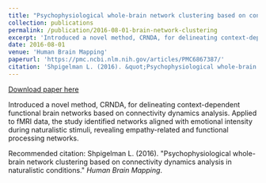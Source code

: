 ```yaml
---
title: "Psychophysiological whole-brain network clustering based on connectivity dynamics analysis in naturalistic conditions"
collection: publications
permalink: /publication/2016-08-01-brain-network-clustering
excerpt: 'Introduced a novel method, CRNDA, for delineating context-dependent functional brain networks based on connectivity dynamics analysis. Applied to fMRI data, the study identified networks aligned with emotional intensity during naturalistic stimuli, revealing empathy-related and functional processing networks.'
date: 2016-08-01
venue: 'Human Brain Mapping'
paperurl: 'https://pmc.ncbi.nlm.nih.gov/articles/PMC6867387/'
citation: 'Shpigelman L. (2016). &quot;Psychophysiological whole-brain network clustering based on connectivity dynamics analysis in naturalistic conditions.&quot; <i>Human Brain Mapping</i>.'
---
```


<a href='https://pmc.ncbi.nlm.nih.gov/articles/PMC6867387/'>Download paper here</a>

Introduced a novel method, CRNDA, for delineating context-dependent functional brain networks based on connectivity dynamics analysis. Applied to fMRI data, the study identified networks aligned with emotional intensity during naturalistic stimuli, revealing empathy-related and functional processing networks.

Recommended citation: Shpigelman L. (2016). "Psychophysiological whole-brain network clustering based on connectivity dynamics analysis in naturalistic conditions." <i>Human Brain Mapping</i>.